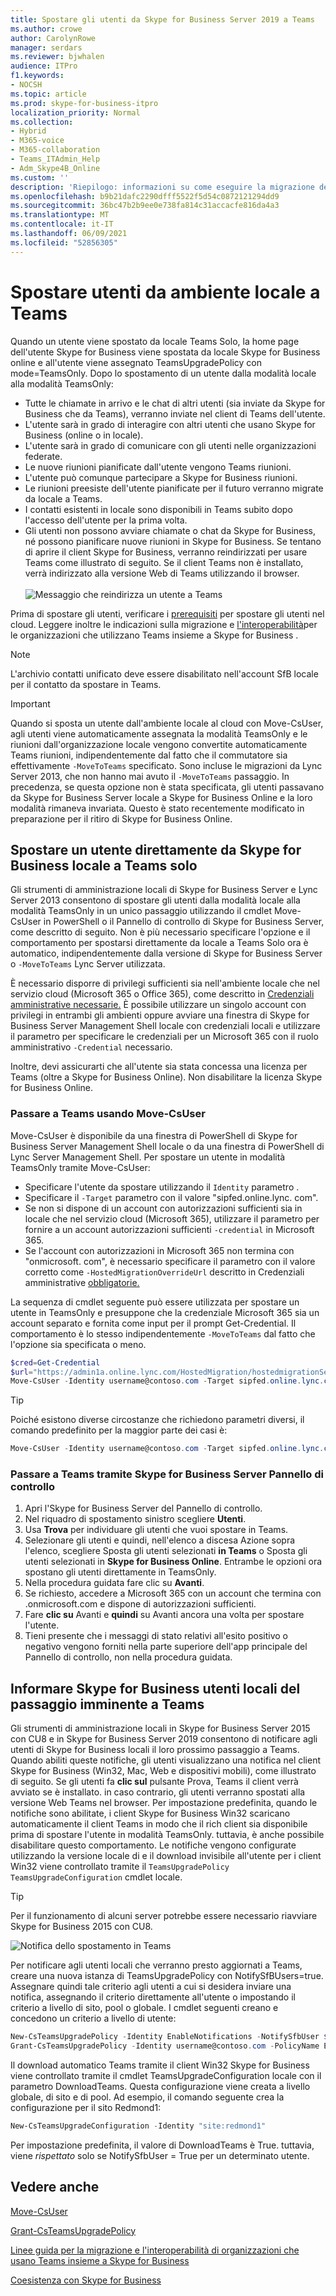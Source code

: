 ```yaml
---
title: Spostare gli utenti da Skype for Business Server 2019 a Teams
ms.author: crowe
author: CarolynRowe
manager: serdars
ms.reviewer: bjwhalen
audience: ITPro
f1.keywords:
- NOCSH
ms.topic: article
ms.prod: skype-for-business-itpro
localization_priority: Normal
ms.collection:
- Hybrid
- M365-voice
- M365-collaboration
- Teams_ITAdmin_Help
- Adm_Skype4B_Online
ms.custom: ''
description: 'Riepilogo: informazioni su come eseguire la migrazione delle impostazioni utente e spostare gli utenti in Teams.'
ms.openlocfilehash: b9b21dafc2290dfff5522f5d54c0872121294dd9
ms.sourcegitcommit: 36bc47b2b9ee0e738fa814c31accacfe816da4a3
ms.translationtype: MT
ms.contentlocale: it-IT
ms.lasthandoff: 06/09/2021
ms.locfileid: "52856305"
---
```

# <a name="move-users-from-on-premises-to-teams"></a>Spostare utenti da ambiente locale a Teams

Quando un utente viene spostato da locale Teams Solo, la home page dell'utente Skype for Business viene spostata da locale Skype for Business online e all'utente viene assegnato TeamsUpgradePolicy con mode=TeamsOnly.  Dopo lo spostamento di un utente dalla modalità locale alla modalità TeamsOnly:

- Tutte le chiamate in arrivo e le chat di altri utenti (sia inviate da Skype for Business che da Teams), verranno inviate nel client di Teams dell'utente.
- L'utente sarà in grado di interagire con altri utenti che usano Skype for Business (online o in locale).
- L'utente sarà in grado di comunicare con gli utenti nelle organizzazioni federate.
- Le nuove riunioni pianificate dall'utente vengono Teams riunioni.
- L'utente può comunque partecipare a Skype for Business riunioni.
- Le riunioni preesiste dell'utente pianificate per il futuro verranno migrate da locale a Teams.
- I contatti esistenti in locale sono disponibili in Teams subito dopo l'accesso dell'utente per la prima volta.
- Gli utenti non possono avviare chiamate o chat da Skype for Business, né possono pianificare nuove riunioni in Skype for Business. Se tentano di aprire il client Skype for Business, verranno reindirizzati per usare Teams come illustrato di seguito. Se il client Teams non è installato, verrà indirizzato alla versione Web di Teams utilizzando il browser.<br><br>
    ![Messaggio che reindirizza un utente a Teams](../media/go-to-teams-page.png)

Prima di spostare gli utenti, verificare i [prerequisiti](move-users-between-on-premises-and-cloud.md#prerequisites) per spostare gli utenti nel cloud. Leggere inoltre le indicazioni sulla migrazione e [l'interoperabilità](/microsoftteams/migration-interop-guidance-for-teams-with-skype)per le organizzazioni che utilizzano Teams insieme a Skype for Business .


> [!NOTE]
> L'archivio contatti unificato deve essere disabilitato nell'account SfB locale per il contatto da spostare in Teams.

> [!IMPORTANT]
>Quando si sposta un utente dall'ambiente locale al cloud con Move-CsUser, agli utenti viene automaticamente assegnata la modalità TeamsOnly e le riunioni dall'organizzazione locale vengono convertite automaticamente Teams riunioni, indipendentemente dal fatto che il commutatore sia effettivamente `-MoveToTeams` specificato. Sono incluse le migrazioni da Lync Server 2013, che non hanno mai avuto il `-MoveToTeams` passaggio.  In precedenza, se questa opzione non è stata specificata, gli utenti passavano da Skype for Business Server locale a Skype for Business Online e la loro modalità rimaneva invariata. Questo è stato recentemente modificato in preparazione per il ritiro di Skype for Business Online.


## <a name="move-a-user-directly-from-skype-for-business-on-premises-to-teams-only"></a>Spostare un utente direttamente da Skype for Business locale a Teams solo

Gli strumenti di amministrazione locali di Skype for Business Server e Lync Server 2013 consentono di spostare gli utenti dalla modalità locale alla modalità TeamsOnly in un unico passaggio utilizzando il cmdlet Move-CsUser in PowerShell o il Pannello di controllo di Skype for Business Server, come descritto di seguito. Non è più necessario specificare l'opzione e il comportamento per spostarsi direttamente da locale a Teams Solo ora è automatico, indipendentemente dalla versione di Skype for Business Server o `-MoveToTeams` Lync Server utilizzata. 

È necessario disporre di privilegi sufficienti sia nell'ambiente locale che nel servizio cloud (Microsoft 365 o Office 365), come descritto in [Credenziali amministrative necessarie.](move-users-between-on-premises-and-cloud.md#required-administrative-credentials) È possibile utilizzare un singolo account con privilegi in entrambi gli ambienti oppure avviare una finestra di Skype for Business Server Management Shell locale con credenziali locali e utilizzare il parametro per specificare le credenziali per un Microsoft 365 con il ruolo amministrativo `-Credential` necessario.

Inoltre, devi assicurarti che all'utente sia stata concessa una licenza per Teams (oltre a Skype for Business Online). Non disabilitare la licenza Skype for Business Online.

### <a name="move-to-teams-using-move-csuser"></a>Passare a Teams usando Move-CsUser

Move-CsUser è disponibile da una finestra di PowerShell di Skype for Business Server Management Shell locale o da una finestra di PowerShell di Lync Server Management Shell. Per spostare un utente in modalità TeamsOnly tramite Move-CsUser:
- Specificare l'utente da spostare utilizzando il `Identity` parametro .
- Specificare il `-Target` parametro con il valore "sipfed.online.lync. <span> com".
- Se non si dispone di un account con autorizzazioni sufficienti sia in locale che nel servizio cloud (Microsoft 365), utilizzare il parametro per fornire a un account autorizzazioni sufficienti `-credential` in Microsoft 365.
- Se l'account con autorizzazioni in Microsoft 365 non termina con "onmicrosoft. <span> com", è necessario specificare il parametro con il valore corretto come `-HostedMigrationOverrideUrl` descritto in Credenziali amministrative [obbligatorie.](move-users-between-on-premises-and-cloud.md#required-administrative-credentials)

La sequenza di cmdlet seguente può essere utilizzata per spostare un utente in TeamsOnly e presuppone che la credenziale Microsoft 365 sia un account separato e fornita come input per il prompt Get-Credential. Il comportamento è lo stesso indipendentemente `-MoveToTeams` dal fatto che l'opzione sia specificata o meno.

  ```powershell
  $cred=Get-Credential
  $url="https://admin1a.online.lync.com/HostedMigration/hostedmigrationService.svc"
  Move-CsUser -Identity username@contoso.com -Target sipfed.online.lync.com -Credential $cred -HostedMigrationOverrideUrl $url
  ```

> [!TIP]
> Poiché esistono diverse circostanze che richiedono parametri diversi, il comando predefinito per la maggior parte dei casi è:

```powershell
Move-CsUser -Identity username@contoso.com -Target sipfed.online.lync.com -UseOAuth -HostedMigrationOverrideUrl $url
```

### <a name="move-to-teams-using-skype-for-business-server-control-panel"></a>Passare a Teams tramite Skype for Business Server Pannello di controllo

1. Apri l'Skype for Business Server del Pannello di controllo.
2. Nel riquadro di spostamento sinistro scegliere **Utenti**.
3. Usa **Trova** per individuare gli utenti che vuoi spostare in Teams.
4. Selezionare gli utenti e quindi,  nell'elenco a discesa Azione sopra l'elenco, scegliere Sposta gli utenti selezionati **in Teams** o Sposta gli utenti selezionati in **Skype for Business Online**.   Entrambe le opzioni ora spostano gli utenti direttamente in TeamsOnly.
5. Nella procedura guidata fare clic su **Avanti**.
6. Se richiesto, accedere a Microsoft 365 con un account che termina con .onmicrosoft.com e dispone di autorizzazioni sufficienti.
7. Fare **clic su** Avanti e **quindi** su Avanti ancora una volta per spostare l'utente.
8. Tieni presente che i messaggi di stato relativi all'esito positivo o negativo vengono forniti nella parte superiore dell'app principale del Pannello di controllo, non nella procedura guidata.
    
    
## <a name="notify-your-skype-for-business-on-premises-users-of-the-upcoming-move-to-teams"></a>Informare Skype for Business utenti locali del passaggio imminente a Teams

Gli strumenti di amministrazione locali in Skype for Business Server 2015 con CU8 e in Skype for Business Server 2019 consentono di notificare agli utenti di Skype for Business locali il loro prossimo passaggio a Teams. Quando abiliti queste notifiche, gli utenti visualizzano una notifica nel client Skype for Business (Win32, Mac, Web e dispositivi mobili), come illustrato di seguito. Se gli utenti fa **clic sul** pulsante Prova, Teams il client verrà avviato se è installato. in caso contrario, gli utenti verranno spostati alla versione Web Teams nel browser. Per impostazione predefinita, quando le notifiche sono abilitate, i client Skype for Business Win32 scaricano automaticamente il client Teams in modo che il rich client sia disponibile prima di spostare l'utente in modalità TeamsOnly. tuttavia, è anche possibile disabilitare questo comportamento.  Le notifiche vengono configurate utilizzando la versione locale di e il download invisibile all'utente per i client Win32 viene controllato tramite il `TeamsUpgradePolicy` `TeamsUpgradeConfiguration` cmdlet locale.

> [!TIP]
> Per il funzionamento di alcuni server potrebbe essere necessario riavviare Skype for Business 2015 con CU8.

![Notifica dello spostamento in Teams](../media/teams-upgrade-notification.png)

Per notificare agli utenti locali che verranno presto aggiornati a Teams, creare una nuova istanza di TeamsUpgradePolicy con NotifySfBUsers=true. Assegnare quindi tale criterio agli utenti a cui si desidera inviare una notifica, assegnando il criterio direttamente all'utente o impostando il criterio a livello di sito, pool o globale. I cmdlet seguenti creano e concedono un criterio a livello di utente:

```powershell
New-CsTeamsUpgradePolicy -Identity EnableNotifications -NotifySfbUser $true
Grant-CsTeamsUpgradePolicy -Identity username@contoso.com -PolicyName EnableNotifications
```

Il download automatico Teams tramite il client Win32 Skype for Business viene controllato tramite il cmdlet TeamsUpgradeConfiguration locale con il parametro DownloadTeams. Questa configurazione viene creata a livello globale, di sito e di pool. Ad esempio, il comando seguente crea la configurazione per il sito Redmond1:

```powershell
New-CsTeamsUpgradeConfiguration -Identity "site:redmond1"
```

Per impostazione predefinita, il valore di DownloadTeams è True. tuttavia, viene *rispettato* solo se NotifySfbUser = True per un determinato utente.

## <a name="see-also"></a>Vedere anche

[Move-CsUser](/powershell/module/skype/move-csuser)

[Grant-CsTeamsUpgradePolicy](/powershell/module/skype/grant-csteamsupgradepolicy
)

[Linee guida per la migrazione e l'interoperabilità di organizzazioni che usano Teams insieme a Skype for Business](/microsoftteams/migration-interop-guidance-for-teams-with-skype)

[Coesistenza con Skype for Business](/microsoftteams/coexistence-chat-calls-presence)
